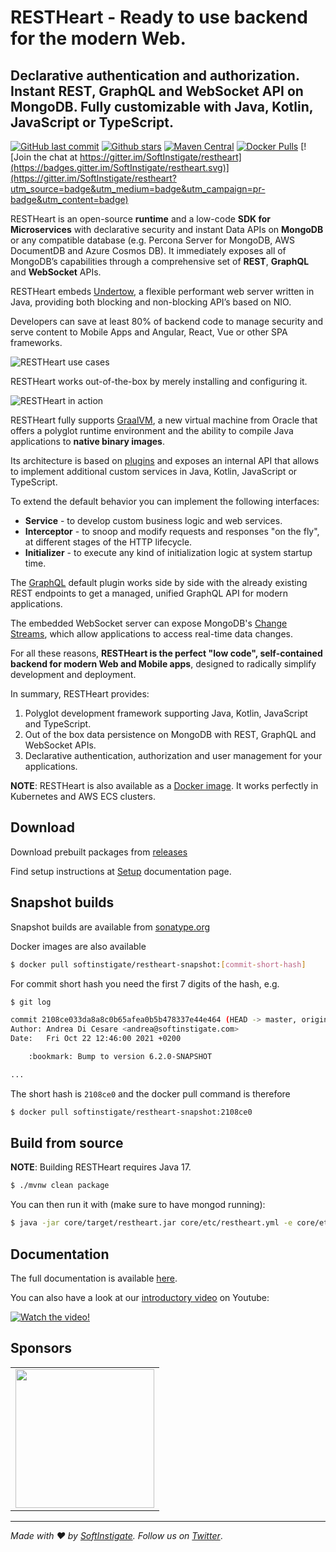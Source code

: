 # RESTHeart - Ready to use backend for the modern Web.

##  Declarative authentication and authorization. Instant REST, GraphQL and WebSocket API on MongoDB. Fully customizable with Java, Kotlin, JavaScript or TypeScript.

[![GitHub last commit](https://img.shields.io/github/last-commit/softinstigate/restheart)](https://github.com/SoftInstigate/restheart/commits/master)
[![Github stars](https://img.shields.io/github/stars/SoftInstigate/restheart?label=Github%20Stars)](https://github.com/SoftInstigate/restheart)
[![Maven Central](https://img.shields.io/maven-central/v/org.restheart/restheart.svg?label=Maven%20Central)](https://search.maven.org/search?q=g:%22org.restheart%22%20AND%20a:%22restheart%22)
[![Docker Pulls](https://img.shields.io/docker/pulls/softinstigate/restheart.svg?maxAge=2592000)](https://hub.docker.com/r/softinstigate/restheart/)
[![Join the chat at https://gitter.im/SoftInstigate/restheart](https://badges.gitter.im/SoftInstigate/restheart.svg)](https://gitter.im/SoftInstigate/restheart?utm_source=badge&utm_medium=badge&utm_campaign=pr-badge&utm_content=badge)

RESTHeart is an open-source __runtime__ and a low-code __SDK for Microservices__ with declarative security and instant Data APIs on __MongoDB__ or any compatible database (e.g. Percona Server for MongoDB, AWS DocumentDB and Azure Cosmos DB). It immediately exposes all of MongoDB’s capabilities through a comprehensive set of __REST__, __GraphQL__ and __WebSocket__ APIs.

RESTHeart embeds [Undertow](https://undertow.io), a flexible performant web server written in Java, providing both blocking and non-blocking API’s based on NIO.

Developers can save at least 80% of backend code to manage security and serve content to Mobile Apps and Angular, React, Vue or other SPA frameworks.

![RESTHeart use cases](https://restheart.org/images/clients.png)

RESTHeart works out-of-the-box by merely installing and configuring it.

![RESTHeart in action](https://github.com/SoftInstigate/restheart-website/raw/aa2a9be0fc13c5d70f3ad4ed9e337875525394bc/images/restheart.gif)

RESTHeart fully supports [GraalVM](https://restheart.org/docs/graalvm/), a new virtual machine from Oracle that offers a polyglot runtime environment and the ability to compile Java applications to __native binary images__.

Its architecture is based on [plugins](https://restheart.org/docs/plugins/overview/) and exposes an internal API that allows to implement additional custom services in Java, Kotlin, JavaScript or TypeScript.

To extend the default behavior you can implement the following interfaces:

- __Service__ - to develop custom business logic and web services.
- __Interceptor__ - to snoop and modify requests and responses "on the fly", at different stages of the HTTP lifecycle.
- __Initializer__ - to execute any kind of initialization logic at system startup time.

The [GraphQL](https://restheart.org/docs/graphql/) default plugin works side by side with the already existing REST endpoints to get a managed, unified GraphQL API for modern applications.

The embedded WebSocket server can expose MongoDB's [Change Streams](https://docs.mongodb.com/manual/changeStreams/), which allow applications to access real-time data changes.

For all these reasons, __RESTHeart is the perfect "low code", self-contained backend for modern Web and Mobile apps__, designed to radically simplify development and deployment.

In summary, RESTHeart provides:

1. Polyglot development framework supporting Java, Kotlin, JavaScript and TypeScript.
2. Out of the box data persistence on MongoDB with REST, GraphQL and WebSocket APIs.
3. Declarative authentication, authorization and user management for your applications.

__NOTE__: RESTHeart is also available as a [Docker image](https://hub.docker.com/r/softinstigate/restheart). It works perfectly in Kubernetes and AWS ECS clusters.

## Download

Download prebuilt packages from [releases](https://github.com/SoftInstigate/restheart/releases)

Find setup instructions at [Setup](https://restheart.org/docs/setup/) documentation page.

## Snapshot builds

Snapshot builds are available from [sonatype.org](https://s01.oss.sonatype.org/content/repositories/snapshots/org/restheart/restheart/)

Docker images are also available

```bash
$ docker pull softinstigate/restheart-snapshot:[commit-short-hash]
```

For commit short hash you need the first 7 digits of the hash, e.g.

```bash
$ git log

commit 2108ce033da8a8c0b65afea0b5b478337e44e464 (HEAD -> master, origin/master, origin/HEAD)
Author: Andrea Di Cesare <andrea@softinstigate.com>
Date:   Fri Oct 22 12:46:00 2021 +0200

    :bookmark: Bump to version 6.2.0-SNAPSHOT

...
```

The short hash is `2108ce0` and the docker pull command is therefore

```bash
$ docker pull softinstigate/restheart-snapshot:2108ce0
```

## Build from source

__NOTE__: Building RESTHeart requires Java 17.

```bash
$ ./mvnw clean package
```

You can then run it with (make sure to have mongod running):

```bash
$ java -jar core/target/restheart.jar core/etc/restheart.yml -e core/etc/default.properties
```

## Documentation

The full documentation is available [here](https://restheart.org/docs/).

You can also have a look at our [introductory video](https://youtu.be/9KroH-RvjS0) on Youtube:

[![Watch the video!](https://img.youtube.com/vi/9KroH-RvjS0/hqdefault.jpg)](https://youtu.be/9KroH-RvjS0)

## Sponsors

<table>
  <tbody>
    <tr>
      <td align="center" valign="middle">
        <a href="https://www.softinstigate.com" target="_blank">
          <img width="222px" src="https://www.softinstigate.com/images/logo.png">
        </a>
      </td>
    </tr>
  </tbody>
</table>

---

_Made with :heart: by [SoftInstigate](http://www.softinstigate.com/). Follow us on [Twitter](https://twitter.com/softinstigate)_.
